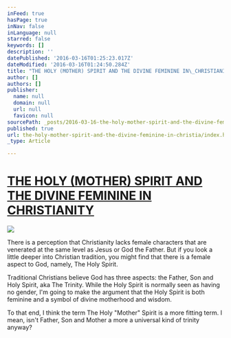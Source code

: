 ```yaml
---
inFeed: true
hasPage: true
inNav: false
inLanguage: null
starred: false
keywords: []
description: ''
datePublished: '2016-03-16T01:25:23.017Z'
dateModified: '2016-03-16T01:24:50.284Z'
title: "THE HOLY (MOTHER) SPIRIT AND THE DIVINE FEMININE IN\_CHRISTIANITY"
author: []
authors: []
publisher:
  name: null
  domain: null
  url: null
  favicon: null
sourcePath: _posts/2016-03-16-the-holy-mother-spirit-and-the-divine-feminine-in-christia.md
published: true
url: the-holy-mother-spirit-and-the-divine-feminine-in-christia/index.html
_type: Article

---
```

# [THE HOLY (MOTHER) SPIRIT AND THE DIVINE FEMININE IN CHRISTIANITY][0]
![](https://the-grid-user-content.s3-us-west-2.amazonaws.com/b989cbfd-e0fe-4f61-bfa0-b7cc8d07e84f.jpg)

There is a perception that Christianity lacks female characters that are venerated at the same level as Jesus or God the Father. But if you look a little deeper into Christian tradition, you might find that there is a female aspect to God, namely, The Holy Spirit.

Traditional Christians believe God has three aspects: the Father, Son and Holy Spirit, aka The Trinity. While the Holy Spirit is normally seen as having no gender, I'm going to make the argument that the Holy Spirit is both feminine and a symbol of divine motherhood and wisdom.

To that end, I think the term The Holy "Mother" Spirit is a more fitting term. I mean, isn't Father, Son and Mother a more a universal kind of trinity anyway?



[0]: https://thegodlab.wordpress.com/2015/12/13/the-holy-mother-spirit-and-the-divine-feminine-in-christianity/